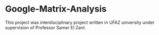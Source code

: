 # Google-Matrix-Analysis
This project was interdisciplinary project written in UFAZ university under supervision of Professor Samer El Zant.
